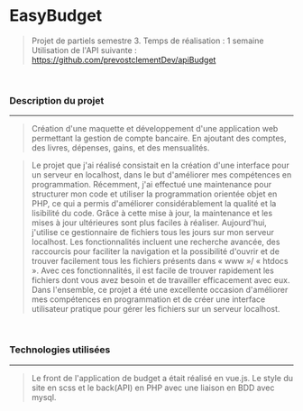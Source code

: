 # EasyBudget
> Projet de partiels semestre 3.
> Temps de réalisation : 1 semaine
>  Utilisation de l'API suivante : https://github.com/prevostclementDev/apiBudget

<br>

### Description du projet

<hr>

> Création d'une maquette et développement d'une application web permettant la gestion de compte bancaire. En ajoutant des comptes, des livres, dépenses, gains, et des mensualités.

>Le projet que j'ai réalisé consistait en la création d'une interface pour un serveur en localhost, dans le but d'améliorer mes compétences en programmation. Récemment, j'ai effectué une maintenance pour structurer mon code et utiliser la programmation orientée objet en PHP, ce qui a permis d'améliorer considérablement la qualité et la lisibilité du code. Grâce à cette mise à jour, la maintenance et les mises à jour ultérieures sont plus faciles à réaliser.
Aujourd'hui, j'utilise ce gestionnaire de fichiers tous les jours sur mon serveur localhost. Les fonctionnalités incluent une recherche avancée, des raccourcis pour faciliter la navigation et la possibilité d'ouvrir et de trouver facilement tous les fichiers présents dans « www »/ « htdocs ». Avec ces fonctionnalités, il est facile de trouver rapidement les fichiers dont vous avez besoin et de travailler efficacement avec eux.
Dans l'ensemble, ce projet a été une excellente occasion d'améliorer mes compétences en programmation et de créer une interface utilisateur pratique pour gérer les fichiers sur un serveur localhost. 


<br>

### Technologies utilisées

<hr>

> Le front de l'application de budget a était réalisé en vue.js. Le style du site en scss et le back(API) en PHP avec une liaison en BDD avec mysql.


